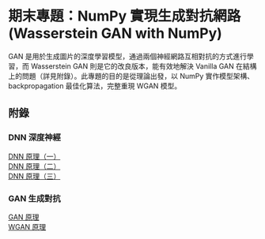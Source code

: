 # 期末專題：NumPy 實現生成對抗網路 (Wasserstein GAN with NumPy) 
GAN 是用於生成圖片的深度學習模型，通過兩個神經網路互相對抗的方式進行學習，而 Wasserstein GAN 則是它的改良版本，能有效地解決 Vanilla GAN 在結構上的問題（詳見附錄）。此專題的目的是從理論出發，以 NumPy 實作模型架構、backpropagation 最佳化算法，完整重現 WGAN 模型。
## 附錄
### DNN 深度神經
[DNN 原理（一）](https://coomerbot.github.io/test/neural_network%20(3).pdf)  
[DNN 原理（二）](https://coomerbot.github.io/test/neural_network_2%20(2).pdf)  
[DNN 原理（三）](https://coomerbot.github.io/test/neural_network_3%20(2).pdf)  
### GAN 生成對抗
[GAN 原理](https://coomerbot.github.io/test/gan%20(2).pdf)  
[WGAN 原理](https://coomerbot.github.io/test/wgan%20(1).pdf)
